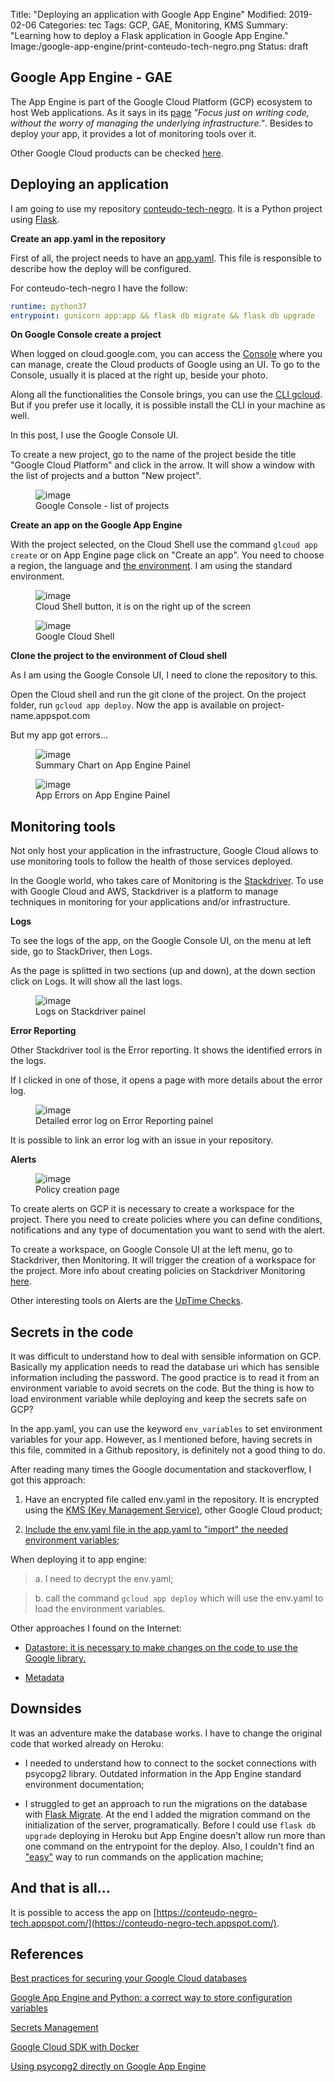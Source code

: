 Title:  "Deploying an application with Google App Engine"
Modified:   2019-02-06
Categories: tec
Tags: GCP, GAE, Monitoring, KMS
Summary: "Learning how to deploy a Flask application in Google App Engine."
Image:/google-app-engine/print-conteudo-tech-negro.png
Status: draft

## Google App Engine - GAE

The App Engine is  part of the Google Cloud Platform (GCP) ecosystem to host Web applications. As it says in its [page](https://cloud.google.com/appengine/) *"Focus just on writing code, without the worry of managing the underlying infrastructure."*. Besides to deploy your app, it provides a lot of monitoring tools over it.

Other Google Cloud products can be checked [here](https://cloud.google.com/products/).

## Deploying an application

I am going to use my repository [conteudo-tech-negro](https://github.com/NegraTec/conteudo-tech-negro). It is a Python project using [Flask](http://flask.pocoo.org/).

**Create an app.yaml in the repository**

First of all, the project needs to have an [app.yaml](https://cloud.google.com/appengine/docs/standard/go/config/appref). This file is responsible to describe how the deploy will be configured.

For conteudo-tech-negro I have the follow:

```yaml
runtime: python37
entrypoint: gunicorn app:app && flask db migrate && flask db upgrade
```

**On Google Console create a project**

When logged on cloud.google.com, you can access the [Console](https://cloud.google.com/cloud-console/) where you can manage, create the Cloud products of Google using an UI. To go to the Console, usually it is placed at the right up, beside your photo.

Along all the functionalities the Console brings, you can use the [CLI gcloud](https://cloud.google.com/sdk/gcloud/). But if you prefer use it locally, it is possible install the CLI in your machine as well.

In this post, I use the Google Console UI.

To create a new project, go to the name of the project beside the title "Google Cloud Platform" and click in the arrow. It will show a window with the list of projects and a button "New project".

<figure>
	<img src="/images/google-app-engine/google-console-new-project.png" alt="image">
	<figcaption>Google Console - list of projects</figcaption>
</figure>

**Create an app on the Google App Engine**

With the project selected, on the Cloud Shell use the command `glcoud app create` or on App Engine page click on "Create an app". You need to choose a region, the language and [the environment](https://cloud.google.com/appengine/docs/the-appengine-environments). I am using the standard environment.

<figure>
	<img src="/images/google-app-engine/google-cloud-shell-button.png" alt="image">
	<figcaption>Cloud Shell button, it is on the right up of the screen</figcaption>
</figure>

<figure>
	<img src="/images/google-app-engine/google-shell.png" alt="image">
	<figcaption>Google Cloud Shell</figcaption>
</figure>

**Clone the project to the environment of Cloud shell**

As I am using the Google Console UI, I need to clone the repository to this.

Open the Cloud shell and run the git clone of the project. On the project folder, run `gcloud app deploy`. Now the app is available on project-name.appspot.com

But my app got errors...

<figure>
	<img src="/images/google-app-engine/app-engine-chart-summary.png" alt="image">
	<figcaption>Summary Chart on App Engine Painel</figcaption>
</figure>

<figure>
	<img src="/images/google-app-engine/app-engine-found-errors.png" alt="image">
	<figcaption>App Errors on App Engine Painel</figcaption>
</figure>

## Monitoring tools

Not only host your application in the infrastructure, Google Cloud allows to use monitoring tools to follow the health of those services deployed.

In the Google world, who takes care of Monitoring is the [Stackdriver](https://cloud.google.com/stackdriver/). To use with Google Cloud and AWS, Stackdriver is a platform to manage  techniques in monitoring for your applications and/or infrastructure.

**Logs**

To see the logs of the app, on the Google Console UI, on the menu at left side, go to StackDriver, then Logs.

As the page is splitted in two sections (up and down), at the down section click on Logs. It will show all the last logs.

<figure>
	<img src="/images/google-app-engine/stackdriver-logs.png" alt="image">
	<figcaption>Logs on Stackdriver painel</figcaption>
</figure>


**Error Reporting**

Other Stackdriver tool is the Error reporting. It shows the identified errors in the logs.

If I clicked in one of those, it opens a page with more details about the error log.

<figure>
	<img src="/images/google-app-engine/stackdriver-error-reporting-detail.png" alt="image">
	<figcaption>Detailed error log on Error Reporting painel</figcaption>
</figure>

It is possible to link an error log with an issue in your repository.

**Alerts**

<figure>
	<img src="/images/google-app-engine/stackdriver-policy.png" alt="image">
	<figcaption>Policy creation page</figcaption>
</figure>

To create alerts on GCP it is necessary to create a workspace for the project. There you need to create policies where you can define conditions, notifications and any type of documentation you want to send with the alert.

To create a workspace, on Google Console UI at the left menu, go to Stackdriver, then Monitoring. It will trigger the creation of a workspace for the project. More info about creating policies on Stackdriver Monitoring [here](https://cloud.google.com/monitoring/alerts/ui-conditions-ga).

Other interesting tools on Alerts are the [UpTime Checks](https://cloud.google.com/monitoring/uptime-checks/).

## Secrets in the code

It was difficult to understand how to deal with sensible information on GCP. Basically my application needs to read the database uri which has sensible information including the password. The good practice is to read it from an environment variable to avoid secrets on the code. But the thing is how to load environment variable while deploying and keep the secrets safe on GCP?

In the app.yaml, you can use the keyword `env_variables` to set environment variables for your app. However, as I mentioned before, having secrets in this file, commited in a Github repository, is definitely not a good thing to do.

After reading many times the Google documentation and stackoverflow, I got this approach:

1. Have an encrypted file called env.yaml in the repository. It is encrypted using the [KMS (Key Management Service)](https://cloud.google.com/kms/), other Google Cloud product;

2. [Include the env.yaml file in the app.yaml to "import" the needed environment variables](https://github.com/NegraTec/conteudo-tech-negro/blob/master/app.yaml);

When deploying it to app engine:
 
 > a. I need to decrypt the env.yaml;
 
 > b. call the command `gcloud app deploy` which will use the env.yaml to load the environment variables.

Other approaches I found on the Internet:

- [Datastore: it is necessary to make changes on the code to use the Google library.](https://stackoverflow.com/questions/22669528/securely-storing-environment-variables-in-gae-with-app-yaml)

- [Metadata](https://medium.com/google-cloud/google-compute-engine-metadata-service-de9d71ea44e0)

## Downsides

It was an adventure make the database works. I have to change the original code that worked already on Heroku: 

* I needed to understand how to connect to the socket connections with psycopg2 library. Outdated information in the App Engine standard environment documentation;

* I struggled to get an approach to run the migrations on the database with [Flask Migrate](https://flask-migrate.readthedocs.io/en/latest/). At the end I added the migration command on the initialization of the server, programatically. Before I could use `flask db upgrade` deploying in Heroku but App Engine doesn't allow run more than one command on the entrypoint for the deploy. Also, I couldn't find an ["easy"](https://stackoverflow.com/questions/36698070/how-to-use-flask-migrate-with-google-app-engine) way to run commands on the application machine;

## And that is all...

It is possible to access the app on [https://conteudo-negro-tech.appspot.com/](https://conteudo-negro-tech.appspot.com/).

## References

[Best practices for securing your Google Cloud databases](https://cloud.google.com/blog/products/gcp/best-practices-for-securing-your-google-cloud-databases)

[Google App Engine and Python: a correct way to store configuration variables](https://www.andreafortuna.org/programming/google-app-engine-and-python-a-correct-way-to-store-configuration-variables/)

[Secrets Management](https://cloud.google.com/kms/docs/secret-management)

[Google Cloud SDK with Docker](https://hub.docker.com/r/google/cloud-sdk)

[Using psycopg2 directly on Google App Engine](https://stackoverflow.com/questions/51061722/using-psycopg2-directly-on-google-appengine)




